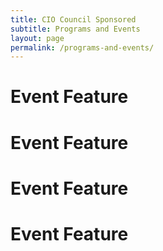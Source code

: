 ```yaml
---
title: CIO Council Sponsored
subtitle: Programs and Events
layout: page
permalink: /programs-and-events/
---
```


# Event Feature

# Event Feature

# Event Feature

# Event Feature
